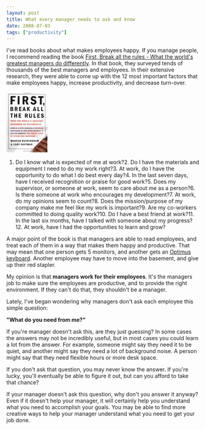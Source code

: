 ```yaml
---
layout: post
title: What every manager needs to ask and know
date: 2008-07-03
tags: ["productivity"]
---
```


I've read books about what makes employees happy. If you manage people, I recommend reading the book [First, Break all the rules - What the world's greatest managers do differently](http://www.amazon.com/exec/obidos/ASIN/0684852861/ytechie-20). In that book, they surveyed tends of thousands of the best managers and employees. In their extensive research, they were able to come up with the 12 most important factors that make employees happy, increase productivity, and decrease turn-over.

![First, break all the files, what the world's greatest managers do differently](0684852861.01.MZZZZZZZ.jpg)

1.  Do I know what is expected of me at work?2.  Do I have the materials and equipment I need to do my work right?3.  At work, do I have the opportunity to do what I do best every day?4.  In the last seven days, have I received recognition or praise for good work?5.  Does my supervisor, or someone at work, seem to care about me as a person?6.  Is there someone at work who encourages my development?7.  At work, do my opinions seem to count?8.  Does the mission/purpose of my company make me feel like my work is important?9.  Are my co-workers committed to doing quality work?10.  Do I have a best friend at work?11.  In the last six months, have I talked with someone about my progress?12.  At work, have I had the opportunities to learn and grow?  

A major point of the book is that managers are able to read employees, and treat each of them in a way that makes them happy and productive. That may mean that one person gets 5 monitors, and another gets an [Optimus keyboard](http://www.artlebedev.com/everything/optimus/). Another employee may have to move into the basement, and give up their red stapler.

My opinion is that **managers work for their employees**. It's the managers job to make sure the employees are productive, and to provide the right environment. If they can't do that, they shouldn't be a manager.

Lately, I've began wondering why managers don't ask each employee this simple question:

**"What do you need from me?"**

If you're manager doesn't ask this, are they just guessing? In some cases the answers may not be incredibly useful, but in most cases you could learn a lot from the answer. For example, someone might say they need it to be quiet, and another might say they need a lot of background noise. A person might say that they need flexible hours or more desk space.

If you don't ask that question, you may never know the answer. If you're lucky, you'll eventually be able to figure it out, but can you afford to take that chance?

If your manager doesn't ask this question, why don't you answer it anyway? Even if it doesn't help your manager, it will certainly help you understand what you need to accomplish your goals. You may be able to find more creative ways to help your manager understand what you need to get your job done.